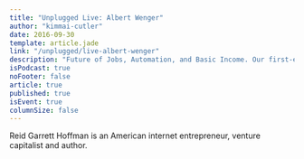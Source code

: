 ```yaml
---
title: "Unplugged Live: Albert Wenger"
author: "kimmai-cutler"
date: 2016-09-30
template: article.jade
link: "/unplugged/live-albert-wenger"
description: "Future of Jobs, Automation, and Basic Income. Our first-ever Roundtable."
isPodcast: true
noFooter: false
article: true
published: true
isEvent: true
columnSize: false
---
```


<p>
  Reid Garrett Hoffman is an American internet entrepreneur, venture capitalist and author.
</p>
